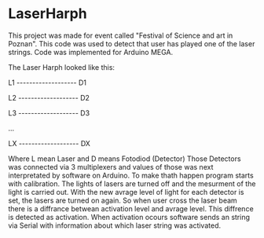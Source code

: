 # LaserHarph
This project was made for event called "Festival of Science and art in Poznan". This code was used to detect that user has played one of the laser strings.
Code was implemented for Arduino MEGA. 

The Laser Harph looked like this:

L1 ------------------- D1

L2 ------------------- D2

L3 ------------------- D3

...

LX ------------------- DX

Where L mean Laser and D means Fotodiod (Detector)
Those Detectors was connected via 3 multiplexers and values of those was next interpretated by software on Arduino.
To make thath happen program starts with calibration. The lights of lasers are turned off and the mesurment of the light is carried out.
With the new avrage level of light for each detector is set, the lasers are turned on again. 
So when user cross the laser beam there is a diffrance betwean activation level and avrage level. This diffrence is detected as activation.
When activation ocours software sends an string via Serial with information about which laser string was activated.
